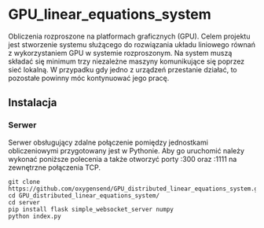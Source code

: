 # GPU_linear_equations_system


Obliczenia rozproszone na platformach graficznych (GPU). Celem projektu jest stworzenie systemu służącego do rozwiązania układu liniowego równań z wykorzystaniem GPU w systemie rozproszonym. Na system muszą składać się minimum trzy niezależne maszyny komunikujące się poprzez sieć lokalną. W przypadku gdy jedno z urządzeń przestanie działać, to pozostałe powinny móc kontynuować jego pracę.
	
	
## Instalacja
### Serwer
Serwer obsługujący zdalne połączenie pomiędzy jednostkami obliczeniowymi przygotowany jest w Pythonie. Aby go uruchomić należy wykonać poniższe polecenia a także otworzyć porty :300 oraz :1111 na zewnętrzne połączenia TCP.
```
git clone https://github.com/oxygensend/GPU_distributed_linear_equations_system.git
cd GPU_distributed_linear_equations_system/
cd server
pip install flask simple_websocket_server numpy
python index.py
```
